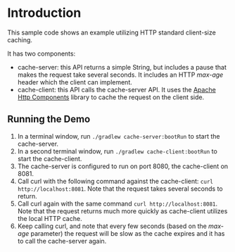 # Introduction
This sample code shows an example utilizing HTTP standard client-size caching.

It has two components:
* cache-server: this API returns a simple String, but includes a pause that makes the request take several seconds.  It includes an HTTP _max-age_ header which the client can implement.
* cache-client: this API calls the cache-server API.  It uses the [Apache Http Components](https://hc.apache.org/httpcomponents-client-ga/tutorial/html/caching.html) library to cache the request on the client side.

## Running the Demo
1. In a terminal window, run `./gradlew cache-server:bootRun` to start the cache-server.
2. In a second terminal window, run `./gradlew cache-client:bootRun` to start the cache-client.
3. The cache-server is configured to run on port 8080, the cache-client on 8081.
4. Call curl with the following command against the cache-client: `curl http://localhost:8081`.  Note that the request takes several seconds to return.
5. Call curl again with the same command `curl http://localhost:8081`.  Note that the request returns much more quickly as cache-client utilizes the local HTTP cache.
6. Keep calling curl, and note that every few seconds (based on the _max-age_ parameter) the request will be slow as the cache expires and it has to call the cache-server again.